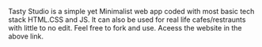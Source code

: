 Tasty Studio is a simple yet Minimalist web app coded with most basic tech stack HTML.CSS and JS.
It can also be used for real life cafes/restraunts with little to no edit.
Feel free to fork and use.
Aceess the website in the above link.
